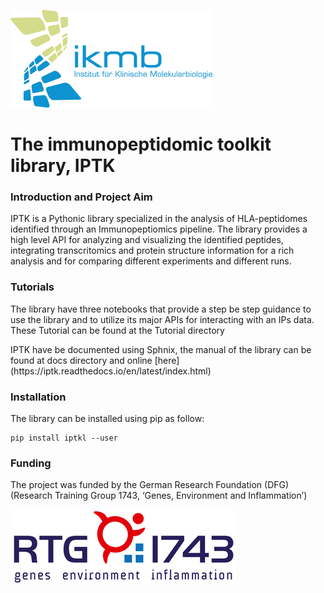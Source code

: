 ![IKMB_LOGO](/Media/IKMB_LOGO.png)
# The immunopeptidomic toolkit library, IPTK # 

### Introduction and Project Aim ###
<p>IPTK is a Pythonic library specialized in the analysis of HLA-peptidomes identified through an Immunopeptiomics pipeline. 
The library provides a high level API for analyzing and visualizing the identified peptides, integrating transcritomics and protein structure information 
for a rich analysis and for comparing different experiments and different runs.</p>   

### Tutorials ### 
<p>The library have three notebooks that provide a step be step guidance to use the library and to utilize its major APIs for interacting with an IPs data.
These Tutorial can be found at the Tutorial directory</p>

<p> IPTK have be documented using Sphnix, the manual of the library can be found at docs directory and online [here](https://iptk.readthedocs.io/en/latest/index.html) </p> 


### Installation ###
<p>The library can be installed using pip as follow: </p> 

```
pip install iptkl --user
```


### Funding ###
The project was funded by the German Research Foundation (DFG) (Research Training Group 1743, ‘Genes, Environment and Inflammation’) 

![IKMB_LOGO](/Media/RTG1743.png)






